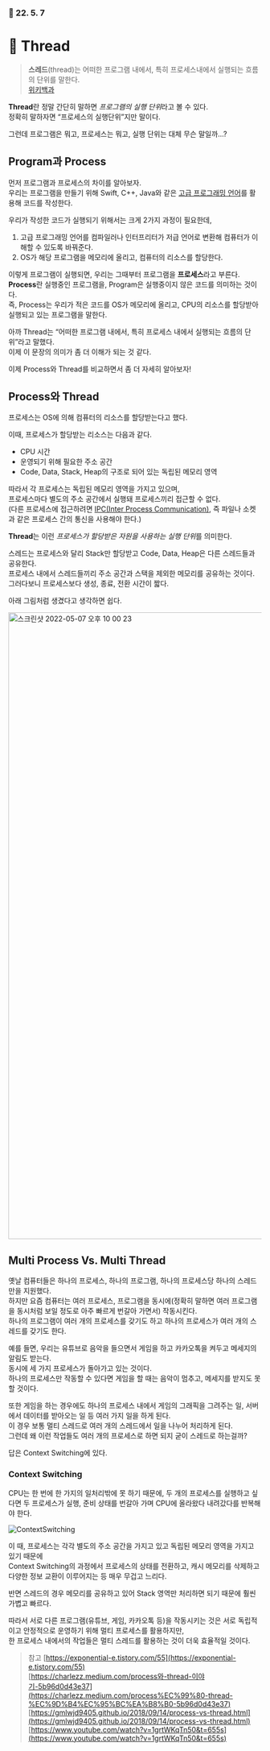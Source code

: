 ### 🔖 22. 5. 7

# 🧵 Thread

> **스레드**(thread)는 어떠한 프로그램 내에서, 특히 프로세스내에서 실행되는 흐름의 단위를 말한다.  
>[위키백과](https://ko.wikipedia.org/wiki/스레드_(컴퓨팅))


**Thread**란 정말 간단히 말하면 *프로그램의 실행 단위*라고 볼 수 있다.  
정확히 말하자면 “프로세스의 실행단위”지만 말이다.

그런데 프로그램은 뭐고, 프로세스는 뭐고, 실행 단위는 대체 무슨 말일까...?

## Program과 Process

먼저 프로그램과 프로세스의 차이를 알아보자.  
우리는 프로그램을 만들기 위해 Swift, C++, Java와 같은 [고급 프로그래밍 언어](https://ko.wikipedia.org/wiki/고급_프로그래밍_언어)를 활용해 코드를 작성한다.  

우리가 작성한 코드가 실행되기 위해서는 크게 2가지 과정이 필요한데,
1. 고급 프로그래밍 언어를 컴파일러나 인터프리터가 저급 언어로 변환해 컴퓨터가 이해할 수 있도록 바꿔준다.
2. OS가 해당 프로그램을 메모리에 올리고, 컴퓨터의 리소스를 할당한다.  

이렇게 프로그램이 실행되면, 우리는 그때부터 프로그램을 **프로세스**라고 부른다.  
**Process**란 실행중인 프로그램을, Program은 실행중이지 않은 코드를 의미하는 것이다.  
즉, Process는 우리가 적은 코드를 OS가 메모리에 올리고, CPU의 리소스를 할당받아 실행되고 있는 프로그램을 말한다.  

아까 Thread는 “어떠한 프로그램 내에서, 특히 프로세스 내에서 실행되는 흐름의 단위”라고 말했다.  
이제 이 문장의 의미가 좀 더 이해가 되는 것 같다.  

이제 Process와 Thread를 비교하면서 좀 더 자세히 알아보자!

## Process와 Thread

프로세스는 OS에 의해 컴퓨터의 리소스를 할당받는다고 했다.  

이때, 프로세스가 할당받는 리소스는 다음과 같다.  
- CPU 시간
- 운영되기 위해 필요한 주소 공간
- Code, Data, Stack, Heap의 구조로 되어 있는 독립된 메모리 영역

따라서 각 프로세스는 독립된 메모리 영역을 가지고 있으며,  
프로세스마다 별도의 주소 공간에서 실행돼 프로세스끼리 접근할 수 없다.   
(다른 프로세스에 접근하려면 [IPC(Inter Process Communication)](https://ko.wikipedia.org/wiki/프로세스_간_통신), 즉 파일나 소켓과 같은 프로세스 간의 통신을 사용해야 한다.)  

**Thread**는 이런 *프로세스가 할당받은 자원을 사용하는 실행 단위*를 의미한다.  

스레드는 프로세스와 달리 Stack만 할당받고 Code, Data, Heap은 다른 스레드들과 공유한다.  
프로세스 내에서 스레드들끼리 주소 공간과 스택을 제외한 메모리를 공유하는 것이다.
그러다보니 프로세스보다 생성, 종료, 전환 시간이 짧다.  

아래 그림처럼 생겼다고 생각하면 쉽다.  

<img width="1245" alt="스크린샷 2022-05-07 오후 10 00 23" src="https://user-images.githubusercontent.com/78457093/167257176-6103b1c6-1d51-4d2a-9e4e-4224cc2d36eb.png">

## Multi Process Vs. Multi Thread

옛날 컴퓨터들은 하나의 프로세스, 하나의 프로그램, 하나의 프로세스당 하나의 스레드만을 지원했다.  
하지만 요즘 컴퓨터는 여러 프로세스, 프로그램을 동시에(정확히 말하면 여러 프로그램을 동시처럼 보일 정도로 아주 빠르게 번갈아 가면서) 작동시킨다.   
하나의 프로그램이 여러 개의 프로세스를 갖기도 하고 하나의 프로세스가 여러 개의 스레드를 갖기도 한다.   

예를 들면, 우리는 유튜브로 음악을 들으면서 게임을 하고 카카오톡을 켜두고 메세지의 알림도 받는다.  
동시에 세 가지 프로세스가 돌아가고 있는 것이다.  
하나의 프로세스만 작동할 수 있다면 게임을 할 때는 음악이 멈추고, 메세지를 받지도 못할 것이다.  

또한 게임을 하는 경우에도 하나의 프로세스 내에서 게임의 그래픽을 그려주는 일, 서버에서 데이터를 받아오는 일 등 여러 가지 일을 하게 된다.  
이 경우 보통 멀티 스레드로 여러 개의 스레드에서 일을 나누어 처리하게 된다.  
그런데 왜 이런 작업들도 여러 개의 프로세스로 하면 되지 굳이 스레드로 하는걸까?  

답은 Context Switching에 있다.  

### Context Switching

CPU는 한 번에 한 가지의 일처리밖에 못 하기 때문에, 두 개의 프로세스를 실행하고 싶다면 두 프로세스가 실행, 준비 상태를 번갈아 가며 CPU에 올라왔다 내려갔다를 반복해야 한다.  

![ContextSwitching](https://user-images.githubusercontent.com/78457093/167257173-3497f543-bb37-4045-b532-8cd9da2e5bcc.gif)

이 때, 프로세스는 각각 별도의 주소 공간을 가지고 있고 독립된 메모리 영역을 가지고 있기 때문에  
Context Switching의 과정에서 프로세스의 상태를 전환하고, 캐시 메모리를 삭제하고 다양한 정보 교환이 이루어지는 등 매우 무겁고 느리다.  

반면 스레드의 경우 메모리를 공유하고 있어 Stack 영역만 처리하면 되기 때문에 훨씬 가볍고 빠르다.  

따라서 서로 다른 프로그램(유튜브, 게임, 카카오톡 등)을 작동시키는 것은 서로 독립적이고 안정적으로 운영하기 위해 멀티 프로세스를 활용하지만,  
한 프로세스 내에서의 작업들은 멀티 스레드를 활용하는 것이 더욱 효율적일 것이다.

> 참고
[https://exponential-e.tistory.com/55](https://exponential-e.tistory.com/55)  
[https://charlezz.medium.com/process와-thread-이야기-5b96d0d43e37](https://charlezz.medium.com/process%EC%99%80-thread-%EC%9D%B4%EC%95%BC%EA%B8%B0-5b96d0d43e37)  
[https://gmlwjd9405.github.io/2018/09/14/process-vs-thread.html](https://gmlwjd9405.github.io/2018/09/14/process-vs-thread.html)  
[https://www.youtube.com/watch?v=1grtWKqTn50&t=655s](https://www.youtube.com/watch?v=1grtWKqTn50&t=655s)  
>
